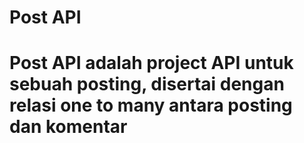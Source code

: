 <h1>Post API<h1>
Post API adalah project API untuk sebuah posting, disertai dengan relasi one to many 
antara posting dan komentar